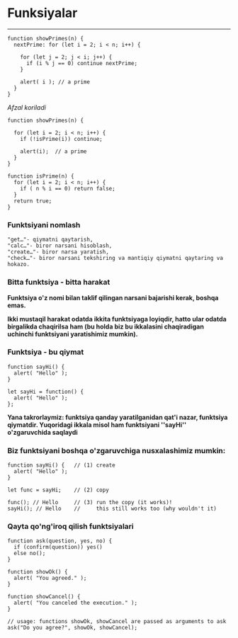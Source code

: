 # Funksiyalar

---

```
function showPrimes(n) {
  nextPrime: for (let i = 2; i < n; i++) {

    for (let j = 2; j < i; j++) {
      if (i % j == 0) continue nextPrime;
    }

    alert( i ); // a prime
  }
}
```

_Afzal koriladi_

```
function showPrimes(n) {

  for (let i = 2; i < n; i++) {
    if (!isPrime(i)) continue;

    alert(i);  // a prime
  }
}

function isPrime(n) {
  for (let i = 2; i < n; i++) {
    if ( n % i == 0) return false;
  }
  return true;
}
```

### Funktsiyani nomlash

```
"get…"- qiymatni qaytarish,
"calc…"- biror narsani hisoblash,
"create…"- biror narsa yaratish,
"check…"- biror narsani tekshiring va mantiqiy qiymatni qaytaring va hokazo.
```

### Bitta funktsiya - bitta harakat

**Funktsiya o'z nomi bilan taklif qilingan narsani bajarishi kerak, boshqa emas.**

**Ikki mustaqil harakat odatda ikkita funktsiyaga loyiqdir, hatto ular odatda birgalikda chaqirilsa ham (bu holda biz bu ikkalasini chaqiradigan uchinchi funktsiyani yaratishimiz mumkin).**

### Funktsiya - bu qiymat

```
function sayHi() {
  alert( "Hello" );
}
```

```
let sayHi = function() {
  alert( "Hello" );
};
```

**Yana takrorlaymiz: funktsiya qanday yaratilganidan qat'i nazar, funktsiya qiymatdir. Yuqoridagi ikkala misol ham funktsiyani ''sayHi'' o'zgaruvchida saqlaydi**

### Biz funktsiyani boshqa o'zgaruvchiga nusxalashimiz mumkin:

```
function sayHi() {   // (1) create
  alert( "Hello" );
}

let func = sayHi;    // (2) copy

func(); // Hello     // (3) run the copy (it works)!
sayHi(); // Hello    //     this still works too (why wouldn't it)
```

### Qayta qo'ng'iroq qilish funktsiyalari

```
function ask(question, yes, no) {
  if (confirm(question)) yes()
  else no();
}

function showOk() {
  alert( "You agreed." );
}

function showCancel() {
  alert( "You canceled the execution." );
}

// usage: functions showOk, showCancel are passed as arguments to ask
ask("Do you agree?", showOk, showCancel);
```
